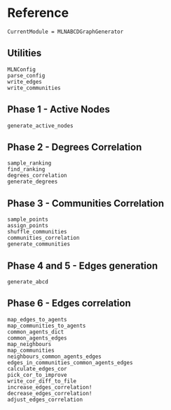 Reference
=========

```@meta
CurrentModule = MLNABCDGraphGenerator
```

Utilities
----------------------
```@docs
MLNConfig
parse_config
write_edges
write_communities
```

Phase 1 - Active Nodes
----------------------
```@docs
generate_active_nodes
```

Phase 2 - Degrees Correlation
----------------------
```@docs
sample_ranking
find_ranking
degrees_correlation
generate_degrees
```

Phase 3 - Communities Correlation
----------------------
```@docs
sample_points
assign_points
shuffle_communities
communities_correlation
generate_communities
```

Phase 4 and 5 - Edges generation
----------------------
```@docs
generate_abcd
```

Phase 6 - Edges correlation
----------------------
```@docs
map_edges_to_agents
map_communities_to_agents
common_agents_dict
common_agents_edges
map_neighbours
map_communities
neighbours_common_agents_edges
edges_in_communities_common_agents_edges
calculate_edges_cor
pick_cor_to_improve
write_cor_diff_to_file
increase_edges_correlation!
decrease_edges_correlation!
adjust_edges_correlation
```